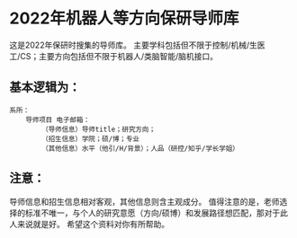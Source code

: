 # 2022年机器人等方向保研导师库
这是2022年保研时搜集的导师库。
主要学科包括但不限于控制/机械/生医工/CS；主要方向包括但不限于机器人/类脑智能/脑机接口。

## 基本逻辑为：
	
    系所：
        导师项目 电子邮箱：
            （导师信息）导师title；研究方向；
            （招生信息）学院；硕/博；专业
            （其他信息）水平（他引/H/背景）；人品（研控/知乎/学长学姐）

## 注意：
导师信息和招生信息相对客观，其他信息则含主观成分。
值得注意的是，老师选择的标准不唯一，与个人的研究意愿（方向/硕博）和发展路径想匹配，那对于此人来说就是好。
希望这个资料对你有所帮助。
